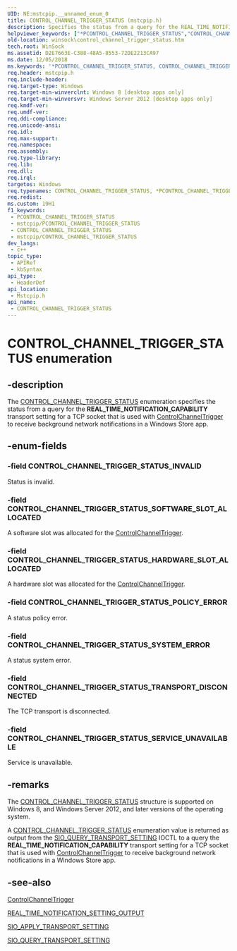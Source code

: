 ```yaml
---
UID: NE:mstcpip.__unnamed_enum_0
title: CONTROL_CHANNEL_TRIGGER_STATUS (mstcpip.h)
description: Specifies the status from a query for the REAL_TIME_NOTIFICATION_CAPABILITY transport setting for a TCP socket that is used with ControlChannelTrigger to receive background network notifications in a Windows Store app.
helpviewer_keywords: ["*PCONTROL_CHANNEL_TRIGGER_STATUS","CONTROL_CHANNEL_TRIGGER_STATUS","CONTROL_CHANNEL_TRIGGER_STATUS enumeration [Winsock]","CONTROL_CHANNEL_TRIGGER_STATUS_HARDWARE_SLOT_ALLOCATED","CONTROL_CHANNEL_TRIGGER_STATUS_INVALID","CONTROL_CHANNEL_TRIGGER_STATUS_POLICY_ERROR","CONTROL_CHANNEL_TRIGGER_STATUS_SERVICE_UNAVAILABLE","CONTROL_CHANNEL_TRIGGER_STATUS_SOFTWARE_SLOT_ALLOCATED","CONTROL_CHANNEL_TRIGGER_STATUS_SYSTEM_ERROR","CONTROL_CHANNEL_TRIGGER_STATUS_TRANSPORT_DISCONNECTED","mstcpip/CONTROL_CHANNEL_TRIGGER_STATUS","mstcpip/CONTROL_CHANNEL_TRIGGER_STATUS_HARDWARE_SLOT_ALLOCATED","mstcpip/CONTROL_CHANNEL_TRIGGER_STATUS_INVALID","mstcpip/CONTROL_CHANNEL_TRIGGER_STATUS_POLICY_ERROR","mstcpip/CONTROL_CHANNEL_TRIGGER_STATUS_SERVICE_UNAVAILABLE","mstcpip/CONTROL_CHANNEL_TRIGGER_STATUS_SOFTWARE_SLOT_ALLOCATED","mstcpip/CONTROL_CHANNEL_TRIGGER_STATUS_SYSTEM_ERROR","mstcpip/CONTROL_CHANNEL_TRIGGER_STATUS_TRANSPORT_DISCONNECTED","winsock.control_channel_trigger_status"]
old-location: winsock\control_channel_trigger_status.htm
tech.root: WinSock
ms.assetid: D2E7663E-C388-48A5-8553-72DE2213CA97
ms.date: 12/05/2018
ms.keywords: '*PCONTROL_CHANNEL_TRIGGER_STATUS, CONTROL_CHANNEL_TRIGGER_STATUS, CONTROL_CHANNEL_TRIGGER_STATUS enumeration [Winsock], CONTROL_CHANNEL_TRIGGER_STATUS_HARDWARE_SLOT_ALLOCATED, CONTROL_CHANNEL_TRIGGER_STATUS_INVALID, CONTROL_CHANNEL_TRIGGER_STATUS_POLICY_ERROR, CONTROL_CHANNEL_TRIGGER_STATUS_SERVICE_UNAVAILABLE, CONTROL_CHANNEL_TRIGGER_STATUS_SOFTWARE_SLOT_ALLOCATED, CONTROL_CHANNEL_TRIGGER_STATUS_SYSTEM_ERROR, CONTROL_CHANNEL_TRIGGER_STATUS_TRANSPORT_DISCONNECTED, mstcpip/CONTROL_CHANNEL_TRIGGER_STATUS, mstcpip/CONTROL_CHANNEL_TRIGGER_STATUS_HARDWARE_SLOT_ALLOCATED, mstcpip/CONTROL_CHANNEL_TRIGGER_STATUS_INVALID, mstcpip/CONTROL_CHANNEL_TRIGGER_STATUS_POLICY_ERROR, mstcpip/CONTROL_CHANNEL_TRIGGER_STATUS_SERVICE_UNAVAILABLE, mstcpip/CONTROL_CHANNEL_TRIGGER_STATUS_SOFTWARE_SLOT_ALLOCATED, mstcpip/CONTROL_CHANNEL_TRIGGER_STATUS_SYSTEM_ERROR, mstcpip/CONTROL_CHANNEL_TRIGGER_STATUS_TRANSPORT_DISCONNECTED, winsock.control_channel_trigger_status'
req.header: mstcpip.h
req.include-header: 
req.target-type: Windows
req.target-min-winverclnt: Windows 8 [desktop apps only]
req.target-min-winversvr: Windows Server 2012 [desktop apps only]
req.kmdf-ver: 
req.umdf-ver: 
req.ddi-compliance: 
req.unicode-ansi: 
req.idl: 
req.max-support: 
req.namespace: 
req.assembly: 
req.type-library: 
req.lib: 
req.dll: 
req.irql: 
targetos: Windows
req.typenames: CONTROL_CHANNEL_TRIGGER_STATUS, *PCONTROL_CHANNEL_TRIGGER_STATUS
req.redist: 
ms.custom: 19H1
f1_keywords:
 - PCONTROL_CHANNEL_TRIGGER_STATUS
 - mstcpip/PCONTROL_CHANNEL_TRIGGER_STATUS
 - CONTROL_CHANNEL_TRIGGER_STATUS
 - mstcpip/CONTROL_CHANNEL_TRIGGER_STATUS
dev_langs:
 - c++
topic_type:
 - APIRef
 - kbSyntax
api_type:
 - HeaderDef
api_location:
 - Mstcpip.h
api_name:
 - CONTROL_CHANNEL_TRIGGER_STATUS
---
```


# CONTROL_CHANNEL_TRIGGER_STATUS enumeration


## -description

The <a href="/windows/desktop/api/mswsock/ne-mswsock-rio_notification_completion_type">CONTROL_CHANNEL_TRIGGER_STATUS</a> enumeration specifies the status from a query for the <b>REAL_TIME_NOTIFICATION_CAPABILITY</b> transport setting for a TCP socket that is used with <a href="/uwp/api/windows.networking.sockets.controlchanneltrigger">ControlChannelTrigger</a> to receive background network notifications in a Windows Store app.

## -enum-fields

### -field CONTROL_CHANNEL_TRIGGER_STATUS_INVALID

Status is invalid.

### -field CONTROL_CHANNEL_TRIGGER_STATUS_SOFTWARE_SLOT_ALLOCATED

A software slot was allocated for the <a href="/uwp/api/windows.networking.sockets.controlchanneltrigger">ControlChannelTrigger</a>.

### -field CONTROL_CHANNEL_TRIGGER_STATUS_HARDWARE_SLOT_ALLOCATED

A hardware slot was allocated for the <a href="/uwp/api/windows.networking.sockets.controlchanneltrigger">ControlChannelTrigger</a>.

### -field CONTROL_CHANNEL_TRIGGER_STATUS_POLICY_ERROR

A status policy error.

### -field CONTROL_CHANNEL_TRIGGER_STATUS_SYSTEM_ERROR

A status system error.

### -field CONTROL_CHANNEL_TRIGGER_STATUS_TRANSPORT_DISCONNECTED

The TCP transport is disconnected.

### -field CONTROL_CHANNEL_TRIGGER_STATUS_SERVICE_UNAVAILABLE

Service is unavailable.

## -remarks

The <a href="/windows/desktop/api/mswsock/ne-mswsock-rio_notification_completion_type">CONTROL_CHANNEL_TRIGGER_STATUS</a>  structure is supported on Windows 8,   and Windows Server 2012, and later versions of the operating system.

A <a href="/windows/desktop/api/mswsock/ne-mswsock-rio_notification_completion_type">CONTROL_CHANNEL_TRIGGER_STATUS</a> enumeration value is returned as output from the <a href="/previous-versions/windows/desktop/legacy/jj553483(v=vs.85)">SIO_QUERY_TRANSPORT_SETTING</a> 
        IOCTL to a query the <b>REAL_TIME_NOTIFICATION_CAPABILITY</b> transport setting for a TCP socket that is used with <a href="/uwp/api/windows.networking.sockets.controlchanneltrigger">ControlChannelTrigger</a> to receive background network notifications in a Windows Store app.

## -see-also

<a href="/uwp/api/windows.networking.sockets.controlchanneltrigger">ControlChannelTrigger</a>



<a href="/windows/win32/api/mstcpip/ns-mstcpip-real_time_notification_setting_output">REAL_TIME_NOTIFICATION_SETTING_OUTPUT</a>



<a href="/previous-versions/windows/desktop/legacy/jj553481(v=vs.85)">SIO_APPLY_TRANSPORT_SETTING</a>



<a href="/previous-versions/windows/desktop/legacy/jj553483(v=vs.85)">SIO_QUERY_TRANSPORT_SETTING</a>